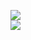 [![](https://img.shields.io/badge/Made%20With-Github%20Spray-lightgrey.svg?style=for-the-badge&logo=github)](https://github.com/Annihil/github-spray#32050)  
[![](https://i.imgur.com/2DrTn0Z.gif)](https://github.com/Annihil/github-spray)